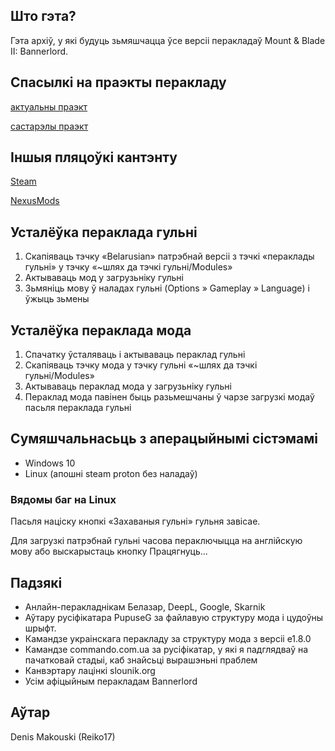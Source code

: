 
## Што гэта?

Гэта архіў, у які будуць зьмяшчацца ўсе версіі перакладаў Mount & Blade II: Bannerlord.

## Спасылкі на праэкты перакладу

[актуальны праэкт](https://github.com/gitReiko/by-lang-bannerlord-project)

[састарэлы праэкт](https://github.com/gitReiko/by-lang-mb-bannerlord)

## Іншыя пляцоўкі кантэнту

[Steam](https://steamcommunity.com/id/Reiko017/myworkshopfiles/?appid=261550)

[NexusMods](https://www.nexusmods.com/mountandblade2bannerlord/users/55060242?tab=user+files)

## Усталёўка пераклада гульні

1. Скапіяваць тэчку «Belarusian» патрэбнай версіі з тэчкі «пераклады гульні» у тэчку «~шлях да тэчкі гульні/Modules»
2. Актываваць мод у загрузьніку гульні
3. Зьмяніць мову ў наладах гульні (Options » Gameplay » Language) і ўжыць зьмены 

## Усталёўка пераклада мода
1. Спачатку ўсталяваць і актываваць пераклад гульні
2. Скапіяваць тэчку мода у тэчку гульні «~шлях да тэчкі гульні/Modules»
3. Актываваць пераклад мода у загрузьніку гульні
4. Пераклад мода павінен быць разьмешчаны ў чарзе загрузкі модаў пасьля пераклада гульні

## Сумяшчальнасьць з аперацыйнымі сістэмамі

* Windows 10
* Linux (апошні steam proton без наладаў)

### Вядомы баг на Linux

Пасьля націску кнопкі «Захаваныя гульні» гульня завісае.

Для загрузкі патрэбнай гульні часова пераключыцца на англійскую мову або выскарыстаць кнопку Працягнуць...

## Падзякі

* Анлайн-перакладнікам Белазар, DeepL, Google, Skarnik
* Аўтару русіфікатара PupuseG за файлавую структуру мода і цудоўны шрыфт.
* Камандзе украінскага перакладу за структуру мода з версіі e1.8.0
* Камандзе commando.com.ua за русіфікатар, у які я падглядваў на пачатковай стадыі, каб знайсьці вырашэньні праблем
* Канвэртару лацінкі slounik.org
* Усім афіцыйным перакладам Bannerlord

## Аўтар

Denis Makouski (Reiko17)



